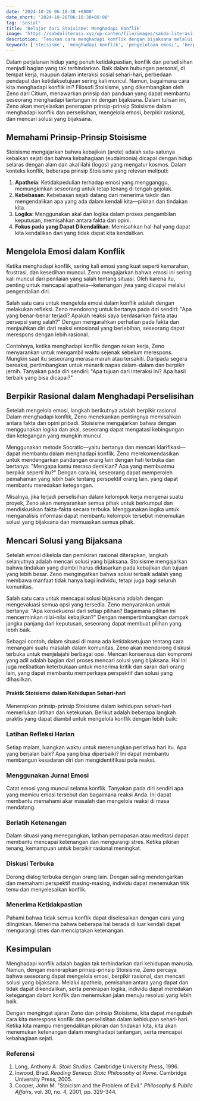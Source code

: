 ```yaml
---
date: '2024-10-26 06:18:38 +0800'
date_short: '2024-10-26T06:18:38+08:00'
tag: 'Sosial'
title: 'Belajar dari Stoisisme: Menghadapi Konflik'
image: 'https://sabdaliterasi.xyz/wp-conten/file/images/sabda-literasi-belajar-dari-stoisisme-menghadapi-konflik.jpg'
description: 'Temukan cara menghadapi konflik dengan bijaksana melalui prinsip Stoisisme, termasuk pengelolaan emosi, berpikir rasional, dan mencari solusi yang tepat.'
keyword: ['stoisisme', 'menghadapi konflik', 'pengelolaan emosi', 'berpikir rasional', 'solusi bijaksana', 'kebajikan']
---
```

<p>Dalam perjalanan hidup yang penuh ketidakpastian, konflik dan perselisihan menjadi bagian yang tak terhindarkan. Baik dalam hubungan personal, di tempat kerja, maupun dalam interaksi sosial sehari-hari, perbedaan pendapat dan ketidaksetujuan sering kali muncul. Namun, bagaimana cara kita menghadapi konflik ini? Filosofi Stoisisme, yang dikembangkan oleh Zeno dari Citium, menawarkan prinsip dan panduan yang dapat membantu seseorang menghadapi tantangan ini dengan bijaksana. Dalam tulisan ini, Zeno akan menjelaskan penerapan prinsip-prinsip Stoisisme dalam menghadapi konflik dan perselisihan, mengelola emosi, berpikir rasional, dan mencari solusi yang bijaksana.</p><h2>Memahami Prinsip-Prinsip Stoisisme</h2><p>Stoisisme mengajarkan bahwa kebajikan (arete) adalah satu-satunya kebaikan sejati dan bahwa kebahagiaan (eudaimonia) dicapai dengan hidup selaras dengan alam dan akal ilahi (logos) yang mengatur kosmos. Dalam konteks konflik, beberapa prinsip Stoisisme yang relevan meliputi:</p><ol><li><strong>Apatheia</strong>: Ketidakpedulian terhadap emosi yang mengganggu, memungkinkan seseorang untuk tetap tenang di tengah gejolak.</li><li><strong>Kebebasan</strong>: Kebebasan sejati datang dari menerima takdir dan mengendalikan apa yang ada dalam kendali kita—pikiran dan tindakan kita.</li><li><strong>Logika</strong>: Menggunakan akal dan logika dalam proses pengambilan keputusan, memisahkan antara fakta dan opini.</li><li><strong>Fokus pada yang Dapat Dikendalikan</strong>: Memisahkan hal-hal yang dapat kita kendalikan dari yang tidak dapat kita kendalikan.</li></ol><h2>Mengelola Emosi dalam Konflik</h2><p>Ketika menghadapi konflik, sering kali emosi yang kuat seperti kemarahan, frustrasi, dan kesedihan muncul. Zeno mengajarkan bahwa emosi ini sering kali muncul dari penilaian yang salah tentang situasi. Oleh karena itu, penting untuk mencapai apatheia—ketenangan jiwa yang dicapai melalui pengendalian diri.</p><p>Salah satu cara untuk mengelola emosi dalam konflik adalah dengan melakukan refleksi. Zeno mendorong untuk bertanya pada diri sendiri: "Apa yang benar-benar terjadi? Apakah reaksi saya berdasarkan fakta atau persepsi yang salah?" Dengan mengarahkan perhatian pada fakta dan menjauhkan diri dari reaksi emosional yang berlebihan, seseorang dapat merespons dengan lebih rasional.</p><p>Contohnya, ketika menghadapi konflik dengan rekan kerja, Zeno menyarankan untuk mengambil waktu sejenak sebelum merespons. Mungkin saat itu seseorang merasa marah atau tersakiti. Daripada segera bereaksi, pertimbangkan untuk menarik napas dalam-dalam dan berpikir jernih. Tanyakan pada diri sendiri: "Apa tujuan dari interaksi ini? Apa hasil terbaik yang bisa dicapai?"</p><h2>Berpikir Rasional dalam Menghadapi Perselisihan</h2><p>Setelah mengelola emosi, langkah berikutnya adalah berpikir rasional. Dalam menghadapi konflik, Zeno menekankan pentingnya memisahkan antara fakta dan opini pribadi. Stoisisme mengajarkan bahwa dengan menggunakan logika dan akal, seseorang dapat mengatasi kebingungan dan ketegangan yang mungkin muncul.</p><p>Menggunakan metode Socratic—yaitu bertanya dan mencari klarifikasi—dapat membantu dalam menghadapi konflik. Zeno merekomendasikan untuk mendengarkan pandangan orang lain dengan hati terbuka dan bertanya: "Mengapa kamu merasa demikian? Apa yang membuatmu berpikir seperti itu?" Dengan cara ini, seseorang dapat memperoleh pemahaman yang lebih baik tentang perspektif orang lain, yang dapat membantu meredakan ketegangan.</p><p>Misalnya, jika terjadi perselisihan dalam kelompok kerja mengenai suatu proyek, Zeno akan menyarankan semua pihak untuk berkumpul dan mendiskusikan fakta-fakta secara terbuka. Menggunakan logika untuk menganalisis informasi dapat membantu kelompok tersebut menemukan solusi yang bijaksana dan memuaskan semua pihak.</p><h2>Mencari Solusi yang Bijaksana</h2><p>Setelah emosi dikelola dan pemikiran rasional diterapkan, langkah selanjutnya adalah mencari solusi yang bijaksana. Stoisisme mengajarkan bahwa tindakan yang diambil harus didasarkan pada kebajikan dan tujuan yang lebih besar. Zeno mengingatkan bahwa solusi terbaik adalah yang membawa manfaat tidak hanya bagi individu, tetapi juga bagi seluruh komunitas.</p><p>Salah satu cara untuk mencapai solusi bijaksana adalah dengan mengevaluasi semua opsi yang tersedia. Zeno menyarankan untuk bertanya: "Apa konsekuensi dari setiap pilihan? Bagaimana pilihan ini mencerminkan nilai-nilai kebajikan?" Dengan mempertimbangkan dampak jangka panjang dari keputusan, seseorang dapat membuat pilihan yang lebih baik.</p><p>Sebagai contoh, dalam situasi di mana ada ketidaksetujuan tentang cara menangani suatu masalah dalam komunitas, Zeno akan mendorong diskusi terbuka untuk menjelajahi berbagai opsi. Mencari konsensus dan kompromi yang adil adalah bagian dari proses mencari solusi yang bijaksana. Hal ini juga melibatkan keterbukaan untuk menerima kritik dan saran dari orang lain, yang dapat membantu memperkaya perspektif dan solusi yang dihasilkan.</p><h4>Praktik Stoisisme dalam Kehidupan Sehari-hari</h4><p>Menerapkan prinsip-prinsip Stoisisme dalam kehidupan sehari-hari memerlukan latihan dan ketekunan. Berikut adalah beberapa langkah praktis yang dapat diambil untuk mengelola konflik dengan lebih baik:</p><h3><strong>Latihan Refleksi Harian</strong></h3><p>Setiap malam, luangkan waktu untuk merenungkan peristiwa hari itu. Apa yang berjalan baik? Apa yang bisa diperbaiki? Ini dapat membantu membangun kesadaran diri dan mengidentifikasi pola reaksi.</p><h3><strong>Menggunakan Jurnal Emosi</strong></h3><p>Catat emosi yang muncul selama konflik. Tanyakan pada diri sendiri apa yang memicu emosi tersebut dan bagaimana reaksi Anda. Ini dapat membantu memahami akar masalah dan mengelola reaksi di masa mendatang.</p><h3><strong>Berlatih Ketenangan</strong></h3><p> Dalam situasi yang menegangkan, latihan pernapasan atau meditasi dapat membantu mencapai ketenangan dan mengurangi stres. Ketika pikiran tenang, kemampuan untuk berpikir rasional meningkat.</p><h3><strong>Diskusi Terbuka</strong></h3><p>Dorong dialog terbuka dengan orang lain. Dengan saling mendengarkan dan memahami perspektif masing-masing, individu dapat menemukan titik temu dan menyelesaikan konflik.</p><h3><strong>Menerima Ketidakpastian</strong></h3><p>Pahami bahwa tidak semua konflik dapat diselesaikan dengan cara yang diinginkan. Menerima bahwa beberapa hal berada di luar kendali dapat mengurangi stres dan menciptakan ketenangan.</p><h2>Kesimpulan</h2><p>Menghadapi konflik adalah bagian tak terhindarkan dari kehidupan manusia. Namun, dengan menerapkan prinsip-prinsip Stoisisme, Zeno percaya bahwa seseorang dapat mengelola emosi, berpikir rasional, dan mencari solusi yang bijaksana. Melalui apatheia, pemisahan antara yang dapat dan tidak dapat dikendalikan, serta penerapan logika, individu dapat meredakan ketegangan dalam konflik dan menemukan jalan menuju resolusi yang lebih baik.</p><p>Dengan mengingat ajaran Zeno dan prinsip Stoisisme, kita dapat mengubah cara kita merespons konflik dan perselisihan dalam kehidupan sehari-hari. Ketika kita mampu mengendalikan pikiran dan tindakan kita, kita akan menemukan ketenangan dalam menghadapi tantangan, serta mencapai kebahagiaan sejati.</p><h3>Referensi</h3><ol><li>Long, Anthony A. <em>Stoic Studies</em>. Cambridge University Press, 1996.</li><li>Inwood, Brad. <em>Reading Seneca: Stoic Philosophy at Rome</em>. Cambridge University Press, 2005.</li><li>Cooper, John M. "Stoicism and the Problem of Evil." <em>Philosophy &amp; Public Affairs</em>, vol. 30, no. 4, 2001, pp. 329-344.</li></ol>

